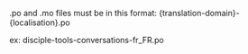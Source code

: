 .po and .mo files must be in this format:
{translation-domain}-{localisation}.po

ex:
disciple-tools-conversations-fr_FR.po
